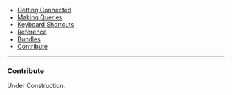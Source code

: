 -   [Getting Connected](./)
-   [Making Queries](../queries.html)
-   [Keyboard Shortcuts](../shortcuts.html)
-   [Reference](../reference/)
-   [Bundles](../bundles/)
-   [Contribute](../contribute/)

<hr>

### Contribute

Under Construction.
